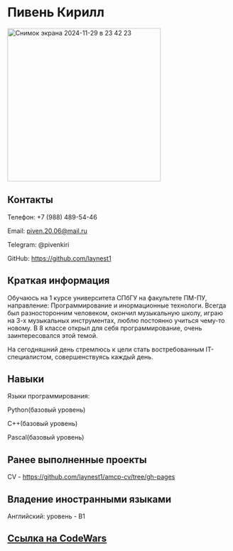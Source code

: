 # Пивень Кирилл

<img width="345" alt="Снимок экрана 2024-11-29 в 23 42 23" src="https://github.com/user-attachments/assets/a842a800-67a4-4aad-98a3-b8cee817df87">


## Контакты

Телефон: +7 (988) 489-54-46<br>

Email: piven.20.06@mail.ru<br>

Telegram: @pivenkiri<br>

GitHub: https://github.com/laynest1<br>


## Краткая информация

Обучаюсь на 1 курсе университета СПбГУ на факультете ПМ-ПУ, направление: Программирование и инормационные технологи. Всегда был разносторонним человеком, окончил музыкальную школу, играю на 3-х музыкальных инструментах, люблю постоянно учиться чему-то новому. В 8 классе открыл для себя программирование, очень заинтересовался этой темой.

На сегодняшний день стремлюсь к цели стать востребованным IT-специалистом, совершенствуясь каждый день.

## Навыки

Языки программирования:<br>

Python(базовый уровень)<br>

C++(базовый уровень)<br>

Pascal(базовый уровень)<br>

## Ранее выполненные проекты
CV - https://github.com/laynest1/amcp-cv/tree/gh-pages


## Владение иностранными языками

Английский: уровень - B1

## [Ссылка на CodeWars](https://www.codewars.com/users/Lаyne)
